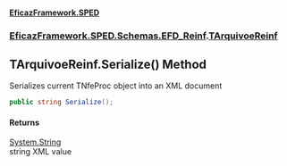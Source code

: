 #### [EficazFramework.SPED](EficazFrameworkSPED.md 'EficazFramework SPED')
### [EficazFramework.SPED.Schemas.EFD_Reinf](EficazFramework.SPED.Schemas.EFD_Reinf.md 'EficazFramework.SPED.Schemas.EFD_Reinf').[TArquivoeReinf](EficazFramework.SPED.Schemas.EFD_Reinf/TArquivoeReinf.md 'EficazFramework.SPED.Schemas.EFD_Reinf.TArquivoeReinf')

## TArquivoeReinf.Serialize() Method

Serializes current TNfeProc object into an XML document

```csharp
public string Serialize();
```

#### Returns
[System.String](https://docs.microsoft.com/en-us/dotnet/api/System.String 'System.String')  
string XML value